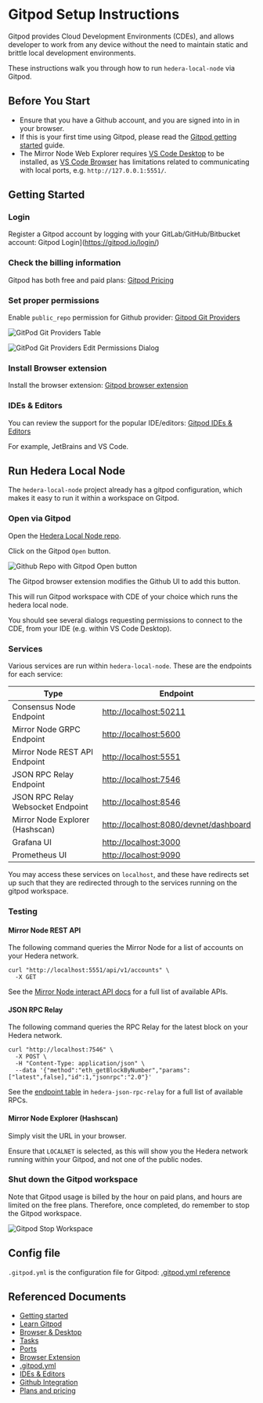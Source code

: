 # Gitpod Setup Instructions

Gitpod provides Cloud Development Environments (CDEs),
and allows developer to work from any device without the need to maintain
static and brittle local development environments.

These instructions walk you through how to run `hedera-local-node`
via Gitpod.

## Before You Start

- Ensure that you have a Github account,
  and you are signed into in in your browser.
- If this is your first time using Gitpod, please read the
  [Gitpod getting started](https://www.gitpod.io/docs/introduction/getting-started) guide.
- The Mirror Node Web Explorer requires
  [VS Code Desktop](https://www.gitpod.io/docs/references/ides-and-editors/vscode)
  to be installed, as [VS Code Browser](https://www.gitpod.io/docs/references/ides-and-editors/vscode-browser)
  has limitations related to communicating with local ports, e.g. `http://127.0.0.1:5551/`.

## Getting Started

### Login

Register a Gitpod account by logging with your GitLab/GitHub/Bitbucket account:
Gitpod Login](https://gitpod.io/login/)

### Check the billing information

Gitpod has both free and paid plans:
[Gitpod Pricing](https://www.gitpod.io/pricing)

### Set proper permissions

Enable `public_repo` permission for Github provider:
[Gitpod Git Providers](https://gitpod.io/user/integrations)

![GitPod Git Providers Table](img/gitpod-git-providers-table.png)

![GitPod Git Providers Edit Permissions Dialog](img/gitpod-git-providers-edit-permissions-dialog.png)

### Install Browser extension

Install the browser extension:
[Gitpod browser extension](https://www.gitpod.io/docs/configure/user-settings/browser-extension)

### IDEs & Editors

You can review the support for the popular IDE/editors:
[Gitpod IDEs & Editors](https://www.gitpod.io/docs/references/ides-and-editors)

For example, JetBrains and VS Code.

## Run Hedera Local Node

The `hedera-local-node` project already has a gitpod configuration,
which makes it easy to run it within a workspace on Gitpod.

### Open via Gitpod

Open the [Hedera Local Node repo](https://github.com/hashgraph/hedera-local-node).

Click on the Gitpod `Open` button.

![Github Repo with Gitpod Open button](img/gitpod-button-github-repo.png)

The Gitpod browser extension modifies the Github UI to add this button.

This will run Gitpod workspace with CDE of your choice which runs the hedera local node.

You should see several dialogs requesting permissions to connect to the CDE,
from your IDE (e.g. within VS Code Desktop).

### Services

Various services are run within `hedera-local-node`.
These are the endpoints for each service:

| Type                              | Endpoint                                         |
| --------------------------------- | ------------------------------------------------ |
| Consensus Node Endpoint           | [http://localhost:50211](http://localhost:50211) |
| Mirror Node GRPC Endpoint         | [http://localhost:5600](http://localhost:5600)   |
| Mirror Node REST API Endpoint     | [http://localhost:5551](http://localhost:5551)   |
| JSON RPC Relay Endpoint           | [http://localhost:7546](http://localhost:7546)   |
| JSON RPC Relay Websocket Endpoint | [http://localhost:8546](http://localhost:8546)   |
| Mirror Node Explorer (Hashscan)   | [http://localhost:8080/devnet/dashboard](http://localhost:8080/devnet/dashboard)   |
| Grafana UI                        | [http://localhost:3000](http://localhost:3000)   |
| Prometheus UI                     | [http://localhost:9090](http://localhost:9090)   |

You may access these services on `localhost`,
and these have redirects set up such that they are redirected through to the services
running on the gitpod workspace.

### Testing

#### Mirror Node REST API

The following command queries the Mirror Node for a list of accounts on your Hedera network.

```shell
curl "http://localhost:5551/api/v1/accounts" \
  -X GET
```

See the [Mirror Node interact API docs](https://testnet.mirrornode.hedera.com/api/v1/docs/)
for a full list of available APIs.

#### JSON RPC Relay

The following command queries the RPC Relay for the latest block on your Hedera network.

```shell
curl "http://localhost:7546" \
  -X POST \
  -H "Content-Type: application/json" \
  --data '{"method":"eth_getBlockByNumber","params":["latest",false],"id":1,"jsonrpc":"2.0"}'
```

See the [endpoint table](https://github.com/hashgraph/hedera-json-rpc-relay/blob/main/docs/rpc-api.md#endpoint-table)
in `hedera-json-rpc-relay` for a full list of available RPCs.

#### Mirror Node Explorer (Hashscan)

Simply visit the URL in your browser.

Ensure that `LOCALNET` is selected, as this will show you
the Hedera network running within your Gitpod,
and not one of the public nodes.

### Shut down the Gitpod workspace

Note that Gitpod usage is billed by the hour on paid plans,
and hours are limited on the free plans.
Therefore, once completed, do remember to stop the Gitpod workspace.

![Gitpod Stop Workspace](img/gitpod-stop-workspace.png)

## Config file

`.gitpod.yml` is the configuration file for Gitpod:
[.gitpod.yml reference](https://www.gitpod.io/docs/references/gitpod-yml)

## Referenced Documents

* [Getting started](https://www.gitpod.io/docs/introduction/getting-started)
* [Learn Gitpod](https://www.gitpod.io/docs/introduction/learn-gitpod)
* [Browser & Desktop](https://www.gitpod.io/docs/introduction/learn-gitpod/browser-desktop)
* [Tasks](https://www.gitpod.io/docs/configure/workspaces/tasks)
* [Ports](https://www.gitpod.io/docs/configure/workspaces/ports)
* [Browser Extension](https://www.gitpod.io/docs/configure/user-settings/browser-extension)
* [.gitpod.yml](https://www.gitpod.io/docs/references/gitpod-yml)
* [IDEs & Editors](https://www.gitpod.io/docs/references/ides-and-editors)
* [Github Integration](https://www.gitpod.io/docs/integrations/github)
* [Plans and pricing](https://www.gitpod.io/pricing)

